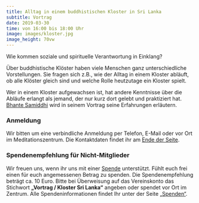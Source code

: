 ```yaml
---
title: Alltag in einem buddhistischen Kloster in Sri Lanka
subtitle: Vortrag
date: 2019-03-30
time: von 16:00 bis 18:00 Uhr
image: images/kloster.jpg
image_height: 70vw
---
```

Wie kommen soziale und spirituelle Verantwortung in Einklang?

Über buddhistische Klöster haben viele Menschen ganz unterschiedliche
Vorstellungen. Sie fragen sich z.B., wie der Alltag in einem Kloster
abläuft, ob alle Klöster gleich sind und welche Rolle heutzutage ein
Kloster spielt.

Wer in einem Kloster aufgewachsen ist, hat andere Kenntnisse über die
Abläufe erlangt als jemand, der nur kurz dort gelebt und praktiziert hat.
[Bhante Samiddhi](lehrer.html) wird in seinem Vortrag seine Erfahrungen erläutern.

### Anmeldung
Wir bitten um eine verbindliche Anmeldung per Telefon, E-Mail oder vor Ort im Meditationszentrum.  Die Kontaktdaten findet ihr am [Ende der Seite](#footer).

### Spendenempfehlung für Nicht-Mitglieder
Wir freuen uns, wenn ihr uns mit einer [Spende](spenden.html) unterstützt.  Fühlt euch frei einen für euch angemessenen Betrag zu spenden.  Die Spendenempfehlung beträgt ca. 10 Euro. Bitte bei Überweisung auf das Vereinskonto das Stichwort **„Vortrag / Kloster Sri Lanka“** angeben oder spendet vor Ort im Zentrum. Alle Spendeninformationen findet Ihr unter der Seite [„Spenden“](spenden.html).
